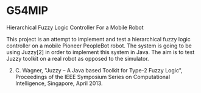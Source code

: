 # G54MIP
Hierarchical Fuzzy Logic Controller For a Mobile Robot

This project is an attempt to implement and test a hierarchical fuzzy logic controller on a mobile Pioneer PeopleBot robot. The system is going to be using Juzzy[2] in order to implement this system in Java. The aim is to test Juzzy toolkit on a real robot as opposed to the simulator.

2. C. Wagner, "Juzzy – A Java based Toolkit for Type-2 Fuzzy Logic", Proceedings of the IEEE Symposium Series on Computational Intelligence, Singapore, April 2013.

